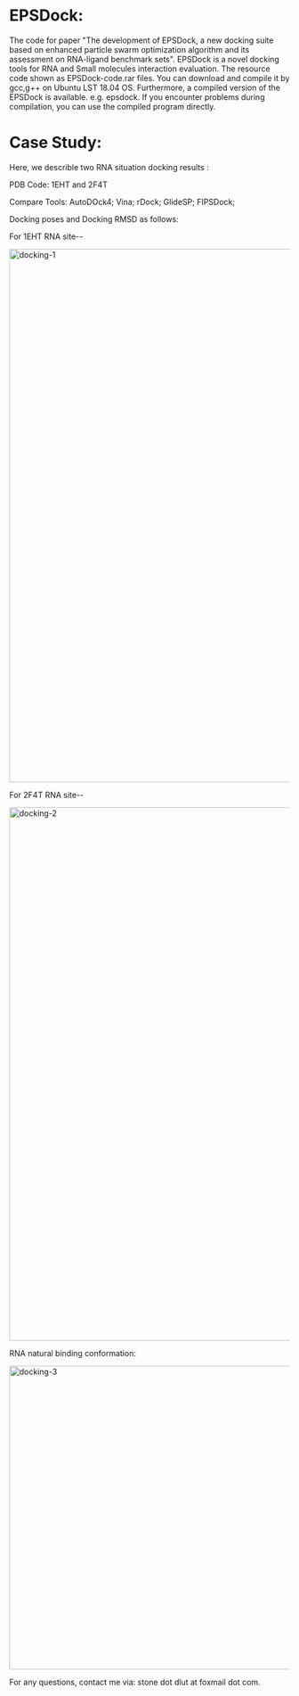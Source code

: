 # EPSDock:

The code for paper "The development of EPSDock, a new docking suite based on enhanced particle swarm optimization algorithm and its assessment on RNA-ligand benchmark sets".
EPSDock is a novel docking tools for RNA and Small molecules interaction evaluation. The resource code shown as EPSDock-code.rar files. You can download and compile it by gcc,g++ on Ubuntu LST 18.04 OS. ​​Furthermore, a compiled version of the EPSDock is available. e.g. epsdock. ​​If you encounter problems during compilation, you can use the compiled program directly.​

# Case Study:
Here, we describle two RNA situation docking results :

PDB Code: 1EHT and 2F4T

Compare Tools: AutoDOck4; Vina; rDock; GlideSP; FIPSDock;

Docking poses and Docking RMSD as follows:

For 1EHT RNA site--

<img width="1690" height="957" alt="docking-1" src="https://github.com/user-attachments/assets/0f228de5-7efc-43c4-8d6a-1059fcdc34b1" />

For 2F4T RNA site--

<img width="1682" height="957" alt="docking-2" src="https://github.com/user-attachments/assets/7abbf532-1a0b-48c5-8608-ca827e2a545d" />

RNA natural binding conformation:

<img width="1317" height="545" alt="docking-3" src="https://github.com/user-attachments/assets/cf46b02a-56d5-407d-95ee-085ab5941af0" />

For any questions, contact me via: stone dot dlut at foxmail dot com.




